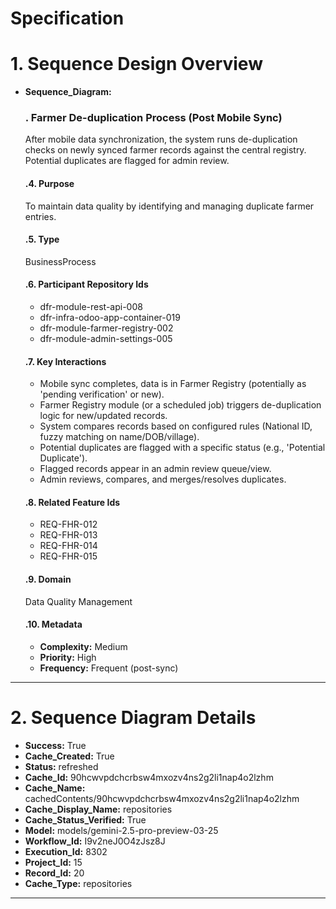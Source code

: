 # Specification

# 1. Sequence Design Overview

- **Sequence_Diagram:**
  ### . Farmer De-duplication Process (Post Mobile Sync)
  After mobile data synchronization, the system runs de-duplication checks on newly synced farmer records against the central registry. Potential duplicates are flagged for admin review.

  #### .4. Purpose
  To maintain data quality by identifying and managing duplicate farmer entries.

  #### .5. Type
  BusinessProcess

  #### .6. Participant Repository Ids
  
  - dfr-module-rest-api-008
  - dfr-infra-odoo-app-container-019
  - dfr-module-farmer-registry-002
  - dfr-module-admin-settings-005
  
  #### .7. Key Interactions
  
  - Mobile sync completes, data is in Farmer Registry (potentially as 'pending verification' or new).
  - Farmer Registry module (or a scheduled job) triggers de-duplication logic for new/updated records.
  - System compares records based on configured rules (National ID, fuzzy matching on name/DOB/village).
  - Potential duplicates are flagged with a specific status (e.g., 'Potential Duplicate').
  - Flagged records appear in an admin review queue/view.
  - Admin reviews, compares, and merges/resolves duplicates.
  
  #### .8. Related Feature Ids
  
  - REQ-FHR-012
  - REQ-FHR-013
  - REQ-FHR-014
  - REQ-FHR-015
  
  #### .9. Domain
  Data Quality Management

  #### .10. Metadata
  
  - **Complexity:** Medium
  - **Priority:** High
  - **Frequency:** Frequent (post-sync)
  


---

# 2. Sequence Diagram Details

- **Success:** True
- **Cache_Created:** True
- **Status:** refreshed
- **Cache_Id:** 90hcwvpdchcrbsw4mxozv4ns2g2li1nap4o2lzhm
- **Cache_Name:** cachedContents/90hcwvpdchcrbsw4mxozv4ns2g2li1nap4o2lzhm
- **Cache_Display_Name:** repositories
- **Cache_Status_Verified:** True
- **Model:** models/gemini-2.5-pro-preview-03-25
- **Workflow_Id:** I9v2neJ0O4zJsz8J
- **Execution_Id:** 8302
- **Project_Id:** 15
- **Record_Id:** 20
- **Cache_Type:** repositories


---

